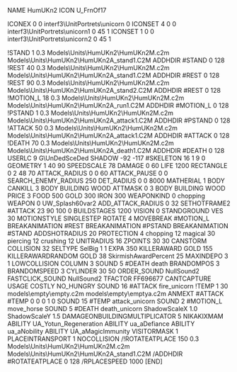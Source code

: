 NAME HumUKn2
ICON U_FrnOf17

ICONEX 0 0 interf3\UnitPortrets\unicorn 0
ICONSET 4 0 0 interf3\UnitPortrets\unicorn1 0 45 1
ICONSET 1 0 0 interf3\UnitPortrets\unicorn2 0 45 1

!STAND          1 0.3 Models\Units\HumUKn2\HumUKn2M.c2m Models\Units\HumUKn2\HumUKn2A_stand1.C2M
ADDHDIR #STAND 0 128
!REST          40 0.3 Models\Units\HumUKn2\HumUKn2M.c2m Models\Units\HumUKn2\HumUKn2A_stand1.C2M
ADDHDIR #REST 0 128
!REST          90 0.3 Models\Units\HumUKn2\HumUKn2M.c2m Models\Units\HumUKn2\HumUKn2A_stand2.C2M
ADDHDIR #REST 0 128
!MOTION_L      18 0.3 Models\Units\HumUKn2\HumUKn2M.c2m Models\Units\HumUKn2\HumUKn2A_run1.C2M
ADDHDIR #MOTION_L 0 128
!PSTAND        1  0.3 Models\Units\HumUKn2\HumUKn2M.c2m Models\Units\HumUKn2\HumUKn2A_attack1.C2M
ADDHDIR #PSTAND 0 128 
!ATTACK        50 0.3 Models\Units\HumUKn2\HumUKn2M.c2m Models\Units\HumUKn2\HumUKn2A_attack1.C2M
ADDHDIR #ATTACK 0 128
!DEATH         70 0.3 Models\Units\HumUKn2\HumUKn2M.c2m Models\Units\HumUKn2\HumUKn2A_death1.C2M
ADDHDIR #DEATH 0 128
USERLC 			9 G\UnDedSceDed SHADOW -92 -117
#SKELETON               16 1 9 0
GEOMETRY 1 40 90
SPEEDSCALE 78
DAMAGE   0 60
LIFE     1200
RECTANGLE 0 2 48 70
ATTACK_RADIUS 0 0 60
ATTACK_PAUSE 0 0
SEARCH_ENEMY_RADIUS 250
DET_RADIUS 0 0 8000
MATHERIAL 1 BODY
CANKILL 3 BODY BUILDING WOOD 
ATTMASK 0 3 BODY BUILDING WOOD 
PRICE 3 FOOD 500 GOLD 300 IRON 300
WEAPONKIND 0 chopping
WEAPON 0 UW_Splash60var2
ADD_ATTACK_RADIUS 0 32
SETHOTFRAME2 #ATTACK 23 90 100 0
BUILDSTAGES 1200
VISION 0
STANDGROUND
VES 30
MOTIONSTYLE SINGLESTEP
ROTATE 4
MOVEBREAK #MOTION_L
BREAKANIMATION #REST
BREAKANIMATION #PSTAND
BREAKANIMATION #STAND
ADDSHOTRADIUS 20
PROTECTION 4 chopping 12 magical 30 piercing 12 crushing 12
UNITRADIUS 16
ZPOINTS 30 30
CANSTORM
COLLISION 32
SELTYPE SelBig 1 1
EXPA 350
KILLERAWARD             GOLD 155
KILLERAWARDRANDOM       GOLD 38
SkirmishAwardPercent 25
MAXINDEPO 3 1
LOWCOLLISION
COLUMN 3
SOUND 5 #DEATH death
BRANDOMPOS 3
BRANDOMSPEED 3
CYLINDER 30 50
ORDER_SOUND NullSound2
FASTCLICK_SOUND NullSound2
TFACTOR FF696677
CANTCAPTURE
USAGE COSTLY
NO_HUNGRY
SOUND 16 #ATTACK fire_unicorn
!TEMP 1 30 models\empty\empty.c2m models\empty\emptya.c2m
ANMEXT #ATTACK #TEMP 0 0 0 1 0
SOUND 15 #TEMP attack_unicorn
SOUND 2 #MOTION_L move_horse
SOUND 5 #DEATH death_unicorn
ShadowScaleX 1.0
ShadowScaleY 1.5
DAMAGEONBUILDINGMULTIPLICATOR 5
NIKAKIXMAM
ABILITY UA_Yotun_Regeneration
ABILITY ua_aDefiance
ABILITY ua_aNobility
ABILITY UA_aMagicImmunity
VISITORMASK 1
PLACEINTRANSPORT 1
NOCOLLISION
/!ROTATEATPLACE     150 0.3 Models\Units\HumUKn2\HumUKn2M.c2m Models\Units\HumUKn2\HumUKn2A_stand1.C2M
/ADDHDIR #ROTATEATPLACE 0 128
/RPLACESPEED         1000
[END]
